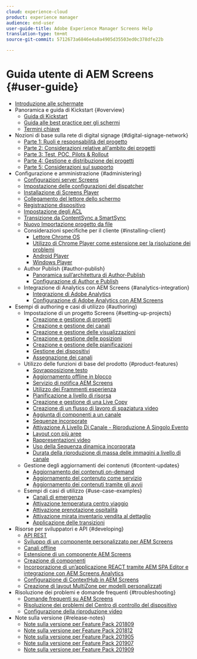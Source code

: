 ```yaml
---
cloud: experience-cloud
product: experience manager
audience: end-user
user-guide-title: Adobe Experience Manager Screens Help
translation-type: tm+mt
source-git-commit: 5712673a6846e4a8a4905d35503ed0c378dfe22b

---
```



# Guida utente di AEM Screens {#user-guide}

+ [Introduzione alle schermate](aem-screens-introduction.md)
+ Panoramica e guida di Kickstart {#overview}
   + [Guida di Kickstart](kickstart-for-aem-screens.md)
   + [Guida alle best practice per gli schermi](https://docs.adobe.com/content/help/en/experience-manager-screens/using/about-guide.html)
   + [Termini chiave](screens-glossary.md)
+ Nozioni di base sulla rete di digital signage {#digital-signage-network}
   + [Parte 1: Ruoli e responsabilità del progetto](project-roles-responsibilities.md)
   + [Parte 2: Considerazioni relative all'ambito dei progetti](project-considerations.md)
   + [Parte 3: Test, POC, Pilots &amp; Rollout](testing-pocs-pilots-rollouts.md)
   + [Parte 4: Gestione e distribuzione dei progetti](project-management-and-deployment.md)
   + [Parte 5: Considerazioni sul supporto](support-considerations.md)
+ Configurazione e amministrazione {#administering}
   + [Configurazioni server Screens](configuring-screens-introduction.md)
   + [Impostazione delle configurazioni del dispatcher](dispatcher-configurations-aem-screens.md)
   + [Installazione di Screens Player](installing-screens-player.md)
   + [Collegamento del lettore dello schermo](working-with-screens-player.md)
   + [Registrazione dispositivo](device-registration.md)
   + [Impostazione degli ACL](setting-up-acls.md)
   + [Transizione da ContentSync a SmartSync](smartsync.md)
   + [Nuovo Importazione progetto da file](project-importer.md)
   + Considerazioni specifiche per il cliente {#installing-client}
      + [Lettore Chrome OS](implementing-chrome-os-player.md)
      + [Utilizzo di Chrome Player come estensione per la risoluzione dei problemi](using-chrome-player-as-an-extension.md)
      + [Android Player](implementing-android-player.md)
      + [Windows Player](implementing-windows-player.md)
   + Author Publish {#author-publish}
      + [Panoramica sull’architettura di Author-Publish](author-publish-architecture-overview.md)
      + [Configurazione di Author e Publish](author-and-publish.md)
   + Integrazione di Analytics con AEM Screens {#analytics-integration}
      + [Integrazione di Adobe Analytics](adobe-analytics-integration-aem-screens.md)
      + [Configurazione di Adobe Analytics con AEM Screens](configuring-adobe-analytics-aem-screens.md)
+ Esempi di authoring e casi di utilizzo {#authoring}
   + Impostazione di un progetto Screens {#setting-up-projects}
      + [Creazione e gestione di progetti](creating-a-screens-project.md)
      + [Creazione e gestione dei canali](managing-channels.md)
      + [Creazione e gestione delle visualizzazioni](managing-displays.md)
      + [Creazione e gestione delle posizioni](managing-locations.md)
      + [Creazione e gestione delle pianificazioni](managing-schedules.md)
      + [Gestione dei dispositivi](managing-devices.md)
      + [Assegnazione dei canali](channel-assignment.md)
   + Utilizzo delle funzioni di base del prodotto {#product-features}
      + [Sovrapposizione testo](text-overlay.md)
      + [Aggiornamento offline in blocco](bulk-offline-update.md)
      + [Servizio di notifica AEM Screens](screens-notifications-service.md)
      + [Utilizzo dei Frammenti esperienza](experience-fragments-in-screens.md)
      + [Pianificazione a livello di risorsa](asset-level-scheduling.md)
      + [Creazione e gestione di una Live Copy](managing-livecopy.md)
      + [Creazione di un flusso di lavoro di spaziatura video](creating-a-video-padding-workflow.md)
      + [Aggiunta di componenti a un canale](adding-components-to-a-channel.md)
      + [Sequenze incorporate](embedded-sequences.md)
      + [Attivazione A Livello Di Canale - Riproduzione A Singolo Evento](channel-level-activation.md)
      + [Layout con più aree](multi-zone-layout-aem-screens.md)
      + [Rappresentazioni video](generating-renditions.md)
      + [Uso della Sequenza dinamica incorporata](dynamic-embedded-sequences.md)
      + [Durata della riproduzione di massa delle immagini a livello di canale](channel-level-image-playback.md)
   + Gestione degli aggiornamenti dei contenuti {#content-updates}
      + [Aggiornamento dei contenuti on-demand](on-demand-content.md)
      + [Aggiornamento del contenuto come servizio](content-update-as-a-service.md)
      + [Aggiornamento dei contenuti tramite gli avvii](launches.md)
   + Esempi di casi di utilizzo {#use-case-examples}
      + [Canali di emergenza](emergency-channel.md)
      + [Attivazione temperatura centro viaggio](local-temperature-activation.md)
      + [Attivazione prenotazione ospitalità](hospitality-reservation-activation.md)
      + [Attivazione mirata inventario vendita al dettaglio](retail-inventory-activation.md)
      + [Applicazione delle transizioni](applying-transitions.md)
+ Risorse per sviluppatori e API {#developing}
   + [API REST](rest-api.md)
   + [Sviluppo di un componente personalizzato per AEM Screens](developing-custom-component-tutorial-develop.md)
   + [Canali offline](offline-channels.md)
   + [Estensione di un componente AEM Screens](extending-component-tutorial-develop.md)
   + [Creazione di componenti](creating-components.md)
   + [Incorporazione di un’applicazione REACT tramite AEM SPA Editor e integrazione con AEM Screens Analytics](embedding-react-app.md)
   + [Configurazione di ContextHub in AEM Screens](configuring-context-hub.md)
   + [Creazione di layout MultiZone per modelli personalizzati](creating-custom-templates-multizone-layouts.md)
+ Risoluzione dei problemi e domande frequenti {#troubleshooting}
   + [Domande frequenti su AEM Screens](aem-screens-faqs.md)
   + [Risoluzione dei problemi del Centro di controllo del dispositivo](monitoring-screens.md)
   + [Configurazione della riproduzione video](troubleshoot-videos.md)
+ Note sulla versione {#release-notes}
   + [Note sulla versione per Feature Pack 201809](screens-release-notes.md)
   + [Note sulla versione per Feature Pack 201812](release-notes-fp-201812.md)
   + [Note sulla versione per Feature Pack 201905](screens-release-notes-fp-201905.md)
   + [Note sulla versione per Feature Pack 201907](release-notes-fp-201907.md)
   + [Note sulla versione per Feature Pack 201909](release-notes-fp-201909.md)
